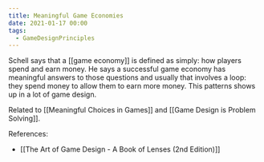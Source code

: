 ```yaml
---
title: Meaningful Game Economies
date: 2021-01-17 00:00
tags:
  - GameDesignPrinciples
---
```


Schell says that a [[game economy]] is defined as simply: how players spend and earn money. He says a successful game economy has meaningful answers to those questions and usually that involves a loop: they spend money to allow them to earn more money. This patterns shows up in a lot of game design.

Related to [[Meaningful Choices in Games]] and [[Game Design is Problem Solving]].

References:

* [[The Art of Game Design - A Book of Lenses (2nd Edition)]]
